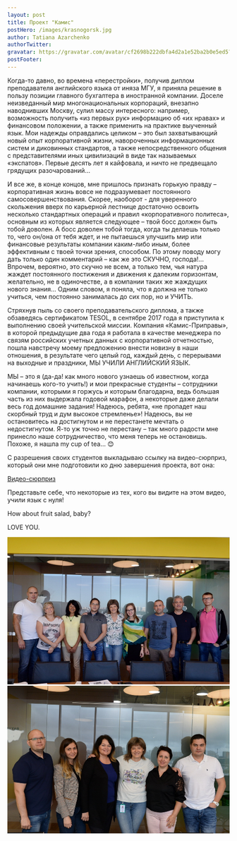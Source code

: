 ```yaml
---
layout: post
title: Проект "Камис"
postHero: /images/krasnogorsk.jpg
author: Tatiana Azarchenko
authorTwitter: 
gravatar: https://gravatar.com/avatar/cf2698b222dbfa4d2a1e52ba2b0e5ed5?s=150
postFooter: 
---
```



Когда-то давно, во времена «перестройки», получив диплом преподавателя английского языка от иняза МГУ, я приняла решение в пользу позиции главного бухгалтера в иностранной компании. Доселе неизведанный мир многонациональных корпораций, внезапно наводнивших Москву, сулил массу интересного: например, возможность получить «из первых рук» информацию об «их нравах» и финансовом положении, а также применить на практике выученный язык. Мои надежды оправдались целиком – это был захватывающий новый опыт корпоративной жизни, навороченных информационных систем и диковинных стандартов, а также непосредственного общения с представителями иных цивилизаций в виде так называемых «экспатов». Первые десять лет я кайфовала, и ничто не предвещало грядущих разочарований… 

И все же, в конце концов, мне пришлось признать горькую правду – корпоративная жизнь вовсе не подразумевает постоянного самосовершенствования. Скорее, наоборот -  для уверенного скольжения вверх по карьерной лестнице достаточно освоить несколько стандартных операций и  правил «корпоративного политеса», основным из которых является следующее – твой босс должен быть тобой доволен. А босс доволен тобой тогда, когда ты делаешь только то, чего он/она от тебя ждет, и не пытаешься улучшить мир или финансовые результаты компании каким-либо иным, более эффективным с твоей точки зрения, способом. По этому поводу могу дать только один комментарий – как же это СКУЧНО, господа!... Впрочем, вероятно, это скучно не всем, а только тем, чья натура жаждет постоянного постижения и движения к далеким горизонтам, желательно, не в одиночестве, а в компании таких же жаждущих нового знания… Одним словом, я поняла, что я должна не только учиться, чем постоянно занималась до сих пор, но и УЧИТЬ.

Стряхнув пыль со своего преподавательского диплома, а также обзаведясь сертификатом TESOL, в сентябре 2017 года я приступила к выполнению своей учительской миссии. Компания «Камис-Приправы», в которой предыдущие два года я работала в качестве менеджера по связям российских учетных данных с корпоративной отчетностью, пошла навстречу моему предложению внести новизну в наши отношения, в результате чего целый год, каждый день, с перерывами на выходные и праздники, МЫ УЧИЛИ АНГЛИЙСКИЙ ЯЗЫК.

МЫ – это я (да-да! как много нового узнаешь об известном, когда начинаешь кого-то учить!) и мои прекрасные студенты – сотрудники компании, которыми я горжусь и которым благодарна, ведь большая часть из них выдержала годовой марафон, а некоторые даже делали весь год домашние задания! Надеюсь, ребята, «не пропадет наш скорбный труд и дум высокое стремленье»! Надеюсь, вы не остановитесь на достигнутом и не перестанете мечтать о недостигнутом. Я-то уж точно не перестану – так много радости мне принесло наше сотрудничество, что меня теперь не остановишь. Похоже, я нашла my cup of tea… 😊

С разрешения своих студентов выкладываю ссылку на видео-сюрприз, который они мне подготовили ко дню завершения проекта, вот она:

[Видео-сюрприз](https://drive.google.com/open?id=14XJ8DFOXbbEcduiOC9doZMe7T3blnBKJ)

Представьте себе, что некоторые из тех, кого вы видите на этом видео, учили язык с нуля! 

How about fruit salad, baby?  

LOVE YOU.


<img src="/images/kamis.jpg">

<img src="/images/kamis_1.jpg">